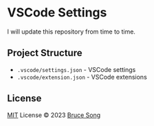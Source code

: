 # VSCode Settings

I will update this repository from time to time.

## Project Structure

- `.vscode/settings.json` - VSCode settings
- `.vscode/extension.json` - VSCode extensions

## License

[MIT](/LICENSE) License &copy; 2023 [Bruce Song](https://github.com/recallwei)
